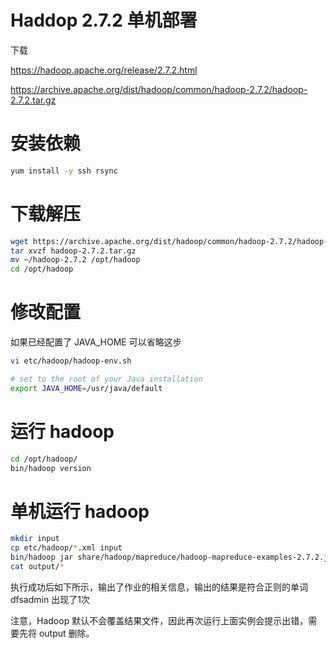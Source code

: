# Haddop 2.7.2 单机部署

下载

https://hadoop.apache.org/release/2.7.2.html

https://archive.apache.org/dist/hadoop/common/hadoop-2.7.2/hadoop-2.7.2.tar.gz

# 安装依赖

```bash
yum install -y ssh rsync
```

# 下载解压

```bash
wget https://archive.apache.org/dist/hadoop/common/hadoop-2.7.2/hadoop-2.7.2.tar.gz
tar xvzf hadoop-2.7.2.tar.gz
mv ~/hadoop-2.7.2 /opt/hadoop
cd /opt/hadoop
```

# 修改配置

如果已经配置了 JAVA_HOME 可以省略这步

```bash
vi etc/hadoop/hadoop-env.sh

# set to the root of your Java installation
export JAVA_HOME=/usr/java/default
```

# 运行 hadoop

```bash
cd /opt/hadoop/
bin/hadoop version
```

# 单机运行 hadoop

```bash
mkdir input
cp etc/hadoop/*.xml input
bin/hadoop jar share/hadoop/mapreduce/hadoop-mapreduce-examples-2.7.2.jar grep input output 'dfs[a-z.]+'
cat output/*
```

执行成功后如下所示，输出了作业的相关信息，输出的结果是符合正则的单词 dfsadmin 出现了1次

注意，Hadoop 默认不会覆盖结果文件，因此再次运行上面实例会提示出错，需要先将 output 删除。
